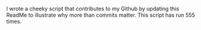 I wrote a cheeky script that contributes to my Github by updating this ReadMe to illustrate why more than commits matter. This script has run 555 times.